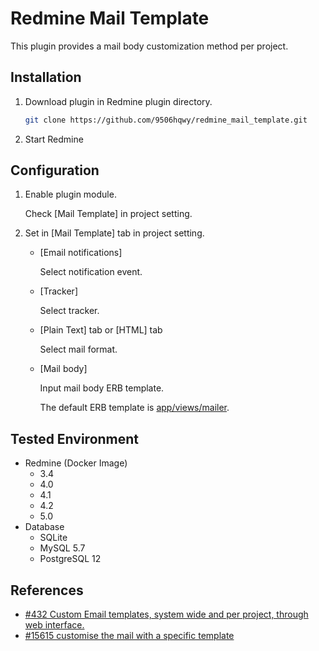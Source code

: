 # Redmine Mail Template

This plugin provides a mail body customization method per project.

## Installation

1. Download plugin in Redmine plugin directory.
   ```sh
   git clone https://github.com/9506hqwy/redmine_mail_template.git
   ```
2. Start Redmine

## Configuration

1. Enable plugin module.

   Check [Mail Template] in project setting.

2. Set in [Mail Template] tab in project setting.

   - [Email notifications]

     Select notification event.

   - [Tracker]

     Select tracker.

   - [Plain Text] tab or [HTML] tab

     Select mail format.

   - [Mail body]

     Input mail body ERB template.

     The default ERB template is [app/views/mailer](https://github.com/redmine/redmine/tree/master/app/views/mailer).

## Tested Environment

* Redmine (Docker Image)
  * 3.4
  * 4.0
  * 4.1
  * 4.2
  * 5.0
* Database
  * SQLite
  * MySQL 5.7
  * PostgreSQL 12

## References

- [#432 Custom Email templates, system wide and per project, through web interface.](https://www.redmine.org/issues/432)
- [#15615 customise the mail with a specific template](https://www.redmine.org/issues/15615)

